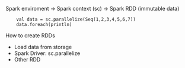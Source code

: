 Spark enviroment -> Spark context (sc) -> Spark RDD (immutable data)

        val data = sc.parallelize(Seq(1,2,3,4,5,6,7))
        data.foreach(println)

How to create RDDs
- Load data from storage
- Spark Driver: sc.parallelize
- Other RDD